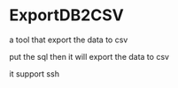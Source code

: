 # ExportDB2CSV
a tool that export the data to csv

put the sql then it will export the data to csv

it support ssh
